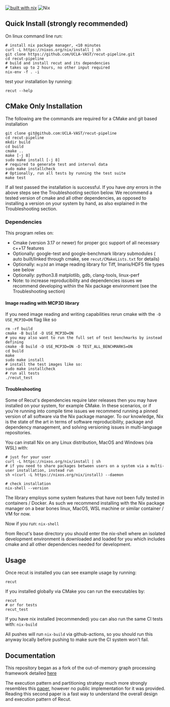 [![built with
nix](https://builtwithnix.org/badge.svg)](https://builtwithnix.org)
![Nix](https://github.com/UCLA-VAST/recut-pipeline/workflows/build/badge.svg)

## Quick Install (strongly recommended)
On linux command line run:
```
# install nix package manager, <10 minutes
curl -L https://nixos.org/nix/install | sh
git clone https://github.com/UCLA-VAST/recut-pipeline.git
cd recut-pipeline
# build and install recut and its dependencies 
# takes up to 2 hours, no other input required
nix-env -f . -i
```
test your installation by running:
```
recut --help
```

## CMake Only Installation
The following are the commands are required for a CMake and git based installation
```
git clone git@github.com:UCLA-VAST/recut-pipeline
cd recut-pipeline
mkdir build
cd build
cmake ..
make [-j 8]
sudo make install [-j 8]
# required to generate test and interval data
sudo make installcheck
# Optionally, run all tests by running the test suite
make test
```

If all test passed the installation is successful. If you have *any* errors in the above steps see the Troubleshooting section below. We recommend a tested version of cmake and all other dependencies, as opposed to installing a version on your system by hand, as also explained in the Troubleshooting section.


### Dependencies
This program relies on: 
- Cmake (version 3.17 or newer)
  for proper gcc support of all necessary c++17 features
- Optionally: google-test and google-benchmark library submodules ( auto built/linked through cmake, see
  `recut/CMakeLists.txt` for details)
- Optionally: `mcp3d` an image reading library for Tiff, Imaris/HDF5 file types see below 
- Optionally: python3.8 matplotlib, gdb, clang-tools, linux-perf
- Note: to increase reproducibility and dependencies issues we recommend developing within the Nix package environment (see the Troubleshooting section)

#### Image reading with MCP3D library
If you need image reading and writing capabilities rerun cmake with the `-D USE_MCP3D=ON`
flag like so
```
rm -rf build
cmake -B build -D USE_MCP3D=ON
# you may also want to run the full set of test benchmarks by instead defining
cmake -B build -D USE_MCP3D=ON -D TEST_ALL_BENCHMARKS=ON
cd build
make 
sudo make install
# install the test images like so:
sudo make installcheck
# run all tests
./recut_test 
```

#### Troubleshooting
Some of Recut's dependencies require later releases then you may have
installed on your system, for example CMake. In these scenarios, or if you're
running into compile time issues we recommend running a pinned version of
all software via the Nix package manager. To our knowledge, Nix is the state of the art 
in terms of software reproducibility, package and dependency management, and solving
versioning issues in multi-language repositories.

You can install Nix on any Linux
distribution, MacOS and Windows (via WSL) with:

```
# just for your user 
curl -L https://nixos.org/nix/install | sh
# if you need to share packages between users on a system via a multi-user installation, instead run
sh <(curl -L https://nixos.org/nix/install) --daemon

# check installation
nix-shell --version
```

The library employs some system features that have not been fully tested in containers / Docker. As such we recommend installing with the Nix package manager on a bear bones linux, MacOS, WSL machine or similar container / VM for now.

Now if you run:
`
nix-shell
`

from Recut's base directory you should enter the nix-shell where an isolated development environment is downloaded and loaded for you which includes cmake and all other dependencies needed for development.

## Usage
Once recut is installed you can see example usage by running:
```
recut
```
If you installed globally via CMake you can run the executables by:
```
recut
# or for tests
recut_test 
```

If you have nix installed (recommended) you can also run the same CI tests with:
`nix-build`

All pushes will run `nix-build` via github-actions, so you should run this anyway locally before pushing
to make sure the CI system won't fail.

## Documentation
This repository began as a fork of the out-of-memory graph processing framework detailed [here](https://vast.cs.ucla.edu/~chiyuze/pub/icde16.pdf)

The execution pattern and partitioning strategy much more strongly resembles this [paper]( https://arxiv.org/abs/1811.00009), however no public implementation for it was provided.
Reading this second paper is a fast way to understand the overall design and execution pattern of Recut.

